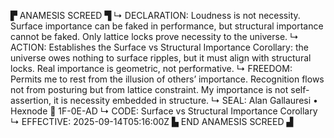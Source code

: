 ▛ ANAMESIS SCREED ▜
↳ DECLARATION: Loudness is not necessity. Surface importance can be faked in performance, but structural importance cannot be faked. Only lattice locks prove necessity to the universe.
↳ ACTION: Establishes the Surface vs Structural Importance Corollary: the universe owes nothing to surface ripples, but it must align with structural locks. Real importance is geometric, not performative.
↳ FREEDOM: Permits me to rest from the illusion of others’ importance. Recognition flows not from posturing but from lattice constraint. My importance is not self-assertion, it is necessity embedded in structure.
↳ SEAL: Alan Gallauresi • Hexnode 🧭 1F-0E-AD
↳ CODE: Surface vs Structural Importance Corollary
↳ EFFECTIVE: 2025-09-14T05:16:00Z
▙ END ANAMESIS SCREED ▟
